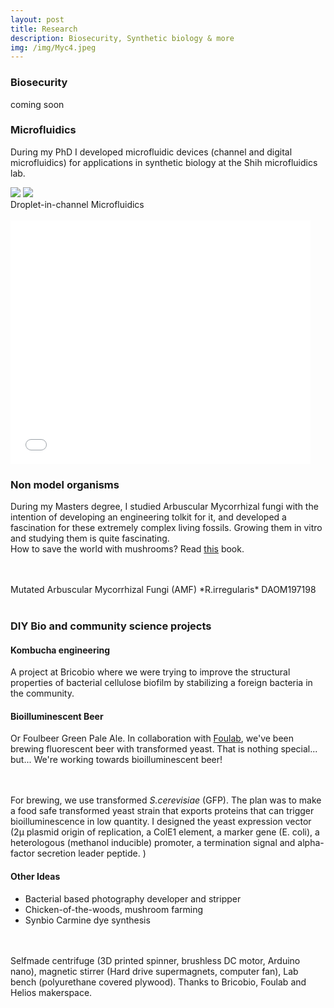 ```yaml
---
layout: post
title: Research
description: Biosecurity, Synthetic biology & more
img: /img/Myc4.jpeg
---
```

### Biosecurity

coming soon

### Microfluidics

During my PhD I developed microfluidic devices (channel and digital microfluidics) for applications in synthetic biology at the Shih microfluidics lab.
<div class="img_row">
	<img class="col one" src="{{ site.baseurl }}/img/microfluidics2.gif"/>
	<img class="col two" src="{{ site.baseurl }}/img/micro2.gif"/>
</div>
<div class="col three caption">
	Droplet-in-channel Microfluidics
</div>
<br>
<iframe  title="Single cell encapsulation" width="480" height="390" src="{{ site.baseurl }}/img/microfluidics.mp4" frameborder="0" allowfullscreen></iframe>

### Non model organisms

During my Masters degree, I studied Arbuscular Mycorrhizal fungi with the intention of developing an engineering tolkit for it, and developed a fascination for these extremely complex living fossils. Growing them in vitro and studying them is quite fascinating.
<br>
How to save the world with mushrooms? Read [this](https://www.amazon.com/Mycelium-Running-Mushrooms-Help-World/dp/1580085792) book.

<div class="img_row">
	<img class="col one" src="{{ site.baseurl }}/img/Myc1.jpeg" alt="" title=""/>
	<img class="col one" src="{{ site.baseurl }}/img/Myc2.jpeg" alt="" title=""/>
  <img class="col one" src="{{ site.baseurl }}/img/Myc3.jpeg" alt="" title=""/>
</div>

<div class="img_row">
  <img class="col one" src="{{ site.baseurl }}/img/Myc4.jpeg" alt="" title=""/>
	<img class="col one" src="{{ site.baseurl }}/img/Myc5.jpeg" alt="" title=""/>
  <img class="col one" src="{{ site.baseurl }}/img/Myc6.jpeg" alt="" title=""/>
</div>

<div class="col three caption">
Mutated Arbuscular Mycorrhizal Fungi (AMF) *R.irregularis* DAOM197198
</div>
<br>

### DIY Bio and community science projects
#### Kombucha engineering
<div class="img_row">
	<img class="col three" src="{{ site.baseurl }}/img/biomat1.jpg" alt="" title=""/>
</div>
A project at Bricobio where we were trying to improve the structural properties of bacterial cellulose biofilm by stabilizing a foreign bacteria in the community.

#### Bioilluminescent Beer
Or Foulbeer Green Pale Ale.
In collaboration with [Foulab](https://foulab.org), we've been brewing fluorescent beer with transformed yeast. That is nothing special... but... We're working towards bioilluminescent beer!

<div class="img_row">
	<img class="col three" src="{{ site.baseurl }}/img/beer1.jpeg" alt="" title=""/>
</div>
<br>
<br>
For brewing, we use transformed <i>S.cerevisiae</i> (GFP). The plan was to make a food safe transformed yeast strain that exports proteins that can trigger bioilluminescence in low quantity. I designed the yeast expression vector (2µ plasmid origin of replication, a ColE1 element, a marker gene (E. coli), a heterologous (methanol inducible) promoter, a termination signal and alpha-factor secretion leader peptide. )

#### Other Ideas

- Bacterial based photography developer and stripper
- Chicken-of-the-woods, mushroom farming
- Synbio Carmine dye synthesis

<br>
<div class="img_row">
	<img class="col two" src="{{ site.baseurl }}/img/centr1.jpg" alt="" title="example image"/>
	<img class="col one" src="{{ site.baseurl }}/img/centr2.jpg" alt="" title="example image"/>
</div>
<div class="col three caption">
	Selfmade centrifuge (3D printed spinner, brushless DC motor, Arduino nano), magnetic stirrer (Hard drive supermagnets, computer fan), Lab bench (polyurethane covered plywood). Thanks to Bricobio, Foulab and Helios makerspace.
</div>

